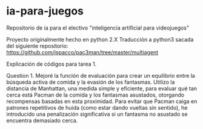 # ia-para-juegos
Repositorio de ia para el electivo "inteligencia artificial para videojuegos"

Proyecto originalmente hecho en python 2.X 
Traducción a python3 sacada del siguiente repositorio: https://github.com/jspacco/pac3man/tree/master/multiagent

Explicación de códigos para tarea 1. 

Question 1.
Mejoré la función de evaluación para crear un equilibrio entre la búsqueda activa de comida y la evasión  de los fantasmas. Utilizo la distancia de Manhattan, una medida simple y eficiente, para evaluar qué tan cerca está Pacman de la comida y los fantasmas asustados, otorgando recompensas basadas en esta proximidad. Para evitar que Pacman caiga en patrones repetitivos de huida (como estar dando vueltas sin sentido), he introducido una penalización significativa si un fantasma no asustado se encuentra demasiado cerca.  
